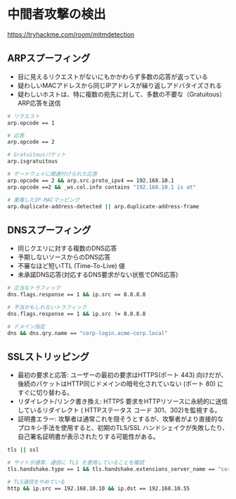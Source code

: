 # 中間者攻撃の検出

https://tryhackme.com/room/mitmdetection

## ARPスプーフィング

- 目に見えるリクエストがないにもかかわらず多数の応答が返っている
- 疑わしいMACアドレスから同じIPアドレスが繰り返しアドバタイズされる
- 疑わしいホストは、特に複数の宛先に対して、多数の不要な（Gratuitous）ARP応答を送信

```sh
# リクエスト
arp.opcode == 1

# 応答
arp.opcode == 2

# Gratuitousパケット
arp.isgratuitous

# ゲートウェイに関連付けられた応答
arp.opcode == 2 && arp.src.proto_ipv4 == 192.168.10.1
arp.opcode ==2 && _ws.col.info contains "192.168.10.1 is at"

# 重複したIP-MACマッピング
arp.duplicate-address-detected || arp.duplicate-address-frame
```

## DNSスプーフィング

- 同じクエリに対する複数のDNS応答
- 予期しないソースからのDNS応答
- 不審なほど短いTTL (Time-To-Live) 値
- 未承諾DNS応答(対応するDNS要求がない状態でDNS応答)

```sh
# 正当なトラフィック
dns.flags.response == 1 && ip.src == 8.8.8.8

# 不当かもしれないトラフィック
dns.flags.response == 1 && ip.src != 8.8.8.8

# ドメイン指定
dns && dns.qry.name == "corp-login.acme-corp.local"
```

## SSLストリッピング

- 最初の要求と応答: ユーザーの最初の要求はHTTPS(ポート 443) 向けだが、後続のパケットはHTTP同じドメインの暗号化されていない (ポート 80) にすぐに切り替わる。
- リダイレクト/リンク書き換え: HTTPS 要求をHTTPリソースに永続的に送信しているリダイレクト ( HTTPステータス コード 301、302)を監視する。
- 証明書エラー: 攻撃者は通常これを隠そうとするが、攻撃者がより直接的なプロキシ手法を使用すると、初期のTLS/SSL ハンドシェイクが失敗したり、自己署名証明書が表示されたりする可能性がある。

```sh
tls || ssl

# サイトが通常、通信に TLS を使用していることを確認
tls.handshake.type == 1 && tls.handshake.extensions_server_name == "corp-login.acme-corp.local"

# TLS通信をやめている
http && ip.src == 192.168.10.10 && ip.dst == 192.168.10.55
```
